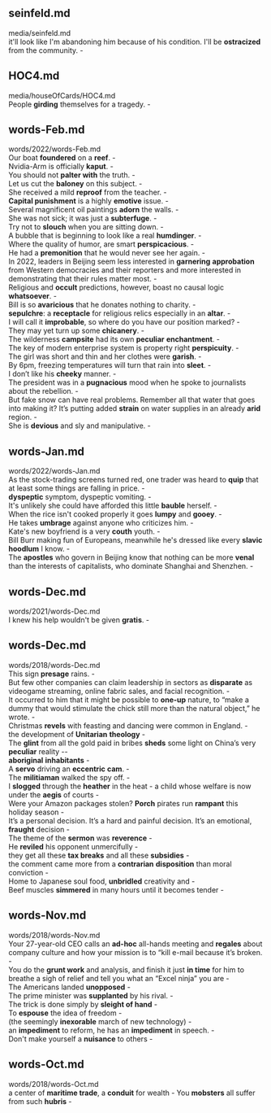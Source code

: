 ## seinfeld.md ## 
media/seinfeld.md  
it'll look like I'm abandoning him because of his condition. I'll be **ostracized** from the community. -  

## HOC4.md ## 
media/houseOfCards/HOC4.md  
People **girding** themselves for a tragedy. -  

## words-Feb.md ## 
words/2022/words-Feb.md  
Our boat **foundered** on a **reef**. -  
Nvidia-Arm is officially **kaput**. -  
You should not **palter with** the truth. -  
Let us cut the **baloney** on this subject. -  
She received a mild **reproof** from the teacher. -  
**Capital punishment** is a highly **emotive** issue. -  
Several magnificent oil paintings **adorn** the walls. -  
She was not sick; it was just a **subterfuge**. -  
Try not to **slouch** when you are sitting down. -  
A bubble that is beginning to look like a real **humdinger**. -  
Where the quality of humor, are smart **perspicacious**. -  
He had a **premonition** that he would never see her again. -  
In 2022, leaders in Beijing seem less interested in **garnering** **approbation** from Western democracies and their reporters and more interested in demonstrating that their rules matter most. -  
Religious and **occult** predictions, however, boast no causal logic **whatsoever**. -  
Bill is so **avaricious** that he donates nothing to charity. -  
**sepulchre**: a **receptacle** for religious relics especially in an **altar**. -  
I will call it **improbable**, so where do you have our position marked? -  
They may yet turn up some **chicanery**. -  
The wilderness **campsite** had its own **peculiar** **enchantment**. -  
The key of modern enterprise system is property right **perspicuity**. -  
The girl was short and thin and her clothes were **garish**. -  
By 6pm, freezing temperatures will turn that rain into **sleet**. -  
I don’t like his **cheeky** manner. -  
The president was in a **pugnacious** mood when he spoke to journalists about the rebellion. -  
But fake snow can have real problems. Remember all that water that goes into making it? It’s putting added **strain** on water supplies in an already **arid** region. -  
She is **devious** and sly and manipulative. -  

## words-Jan.md ## 
words/2022/words-Jan.md  
As the stock-trading screens turned red, one trader was heard to **quip** that at least some things are falling in price. -  
**dyspeptic** symptom, dyspeptic vomiting. -  
It's unlikely she could have afforded this little **bauble** herself. -  
When the rice isn't cooked properly it goes **lumpy** and **gooey**. -  
He takes **umbrage** against anyone who criticizes him. -   
Kate's new boyfriend is a very **couth** youth. -  
Bill Burr making fun of Europeans, meanwhile he's dressed like every **slavic** **hoodlum** I know. -  
The **apostles** who govern in Beijing know that nothing can be more **venal** than the interests of capitalists, who dominate Shanghai and Shenzhen. -  

## words-Dec.md ## 
words/2021/words-Dec.md  
I knew his help wouldn't be given **gratis**. -  

## words-Dec.md ## 
words/2018/words-Dec.md  
This sign **presage** rains. -  
But few other companies can claim leadership in sectors as **disparate** as videogame streaming, online fabric sales, and facial recognition. -  
It occurred to him that it might be possible to **one-up** nature, to “make a dummy that would stimulate the chick still more than the natural object,” he wrote. -  
Christmas **revels** with feasting and dancing were common in England. -  
the development of **Unitarian** **theology** -  
The **glint** from all the gold paid in bribes **sheds** some light on China’s very **peculiar** reality  --  
**aboriginal** **inhabitants** -  
A **servo** driving an **eccentric** **cam**.  -  
The **militiaman** walked the spy off. -    
I **slogged** through the **heather** in the heat - 
a child whose welfare is now under the **aegis** of courts -  
Were your Amazon packages stolen? **Porch** pirates run **rampant** this holiday season  -  
It’s a personal decision. It’s a hard and painful decision. It’s an emotional, **fraught** decision -  
The theme of the **sermon** was **reverence**  -  
He **reviled** his opponent unmercifully  -  
they get all these **tax breaks** and all these **subsidies** -   
the comment came more from a **contrarian** **disposition** than moral conviction -  
Home to Japanese soul food, **unbridled** creativity and -  
Beef muscles **simmered** in many hours until it becomes tender  -  

## words-Nov.md ## 
words/2018/words-Nov.md  
Your 27-year-old CEO calls an **ad-hoc** all-hands meeting and **regales** about company culture and how your mission is to “kill e-mail because it’s broken. -  
You do the **grunt work** and analysis, and finish it just **in time** for him to breathe a sigh of relief and tell you what an “Excel ninja” you are -  
The Americans landed **unopposed** -  
The prime minister was **supplanted** by his rival. -   
The trick is done simply by **sleight of hand** -  
To **espouse** the idea of freedom -   
(the seemingly **inexorable** march of new technology) -  
an **impediment** to reform, he has an **impediment** in speech. -    
Don't make yourself a **nuisance** to others -  

## words-Oct.md ## 
words/2018/words-Oct.md  
a center of **maritime trade**, a **conduit** for wealth  - 
You **mobsters** all suffer from such **hubris** - 

